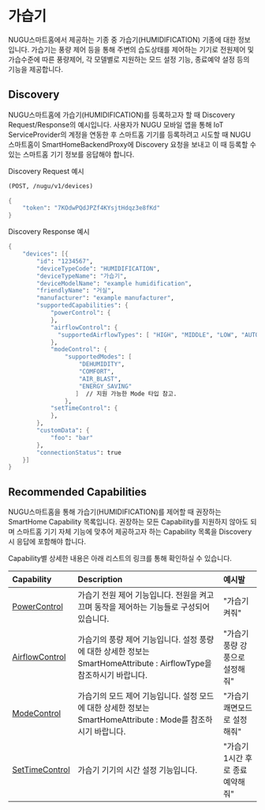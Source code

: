 # 가습기

NUGU스마트홈에서 제공하는 기종 중 가습기\(HUMIDIFICATION\) 기종에 대한 정보입니다. 가습기는 풍량 제어 등을 통해 주변의 습도상태를 제어하는 기기로 전원제어 및 가습수준에 따른 풍량제어, 각 모델별로 지원하는 모드 설정 기능, 종료예약 설정 등의 기능을 제공합니다.

## Discovery

NUGU스마트홈에 가습기\(HUMIDIFICATION\)를 등록하고자 할 때 Discovery Request/Response의 예시입니다. 사용자가 NUGU 모바일 앱을 통해 IoT ServiceProvider의 계정을 연동한 후 스마트홈 기기를 등록하려고 시도할 때 NUGU스마트홈이 SmartHomeBackendProxy에 Discovery 요청을 보내고 이 때 등록할 수 있는 스마트홈 기기 정보를 응답해야 합니다.

Discovery Request 예시

```scheme
(POST, /nugu/v1/devices)
  
{
    "token": "7KOdwPQdJPZf4KYsjtHdqz3e8fKd"
}
```

Discovery Response 예시

```scheme
{
    "devices": [{
        "id": "1234567",
        "deviceTypeCode": "HUMIDIFICATION",
        "deviceTypeName": "가습기",
        "deviceModelName": "example humidification",
        "friendlyName": "거실",
        "manufacturer": "example manufacturer",
        "supportedCapabilities": {
            "powerControl": {
            },
            "airflowControl": {
              "supportedAirflowTypes": [ "HIGH", "MIDDLE", "LOW", "AUTO" ] // 지원 가능한 Airflow 타입 참고.
            },
            "modeControl": {
                "supportedModes": [
                    "DEHUMIDITY",
                    "COMFORT",
                    "AIR_BLAST",
                    "ENERGY_SAVING"
                   ]  // 지원 가능한 Mode 타입 참고.
                },
            "setTimeControl": {
            },
        },
        "customData": {
            "foo": "bar"
        },
        "connectionStatus": true
    }]
}
```

## Recommended Capabilities

NUGU스마트홈을 통해 가습기\(HUMIDIFICATION\)를 제어할 때 권장하는 SmartHome Capability 목록입니다. 권장하는 모든 Capability를 지원하지 않아도 되며 스마트홈 기기 자체 기능에 맞추어 제공하고자 하는 Capability 목록을 Discovery 시 응답에 포함해야 합니다. 

Capability별 상세한 내용은 아래 리스트의 링크를 통해 확인하실 수 있습니다.

| Capability | Description | 예시발 |
| :--- | :--- | :--- |
|  [PowerControl](../smarthomecapability/powercontrol-interface.md) | 가습기 전원 제어 기능입니다. 전원을 켜고 끄며 동작을 제어하는 기능들로 구성되어 있습니다. | "가습기 켜줘" |
| [ AirflowControl](../smarthomecapability/airflowcontrol-interface.md) | 가습기의 풍량 제어 기능입니다. 설정 풍량에 대한 상세한 정보는 SmartHomeAttribute : AirflowType을 참조하시기 바랍니다. | "가습기 풍량 강풍으로 설정해줘" |
|  [ModeControl](../smarthomecapability/modecontrol-interface.md) | 가습기의 모드 제어 기능입니다. 설정 모드에 대한 상세한 정보는 SmartHomeAttribute : Mode를 참조하시기 바랍니다. | "가습기 쾌면모드로 설정해줘" |
|  [SetTimeControl](../smarthomecapability/settimecontrol-interface.md) | 가습기 기기의 시간 설정 기능입니다. | "가습기 1시간 후로 종료예약해줘" |

